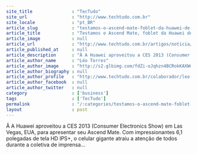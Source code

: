 ```yaml
---
site_title               : "TecTudo"
site_url                 : "http://www.techtudo.com.br"
site_locale              : "pt_BR"
article_slug             : "testamos-o-ascend-mate-foblet-da-huawei-de-6-1-polegadas"
article_title            : "Testamos o Ascend Mate, foblet da Huawei de 6,1 polegadas"
article_image            : null
article_url              : "http://www.techtudo.com.br/artigos/noticia/2013/01/testamos-o-ascend-mate-foblet-da-huawei-de-61-polegadas.html"
article_published_at     : null
article_description      : "Â A Huawei aproveitou a CES 2013 (Consumer Electronics Show) em Las Vegas, EUA, para apresentar seu Ascend Mate. Com impressionantes 6,1 polegadas de tela HD IPS+, o celular gigante atraiu a atenção de todos durante a coletiva de imprensa..."
article_author_name      : "Léo Torres"
article_author_image     : "http://s2.glbimg.com/fdZi-oJqhzn4BCRokKAXWmajeyU=/30x30/s2.glbimg.com/8cLivccq0FgjLFk0IVG3sGL8_VI=/140x140/s.glbimg.com/po/tt2/f/original/2013/11/12/leo2.jpg"
article_author_biography : null
article_author_profile   : "http://www.techtudo.com.br/colaborador/leo-torres.html"
article_author_facebook  : null
article_author_twitter   : null
category                 : ['business']
tags                     : ['TecTudo']
permalink                : "/:categories/testamos-o-ascend-mate-foblet-da-huawei-de-6-1-polegadas/"
layout                   : post
---
```


Â A Huawei aproveitou a CES 2013 (Consumer Electronics Show) em Las Vegas, EUA, para apresentar seu Ascend Mate. Com impressionantes 6,1 polegadas de tela HD IPS+, o celular gigante atraiu a atenção de todos durante a coletiva de imprensa...
